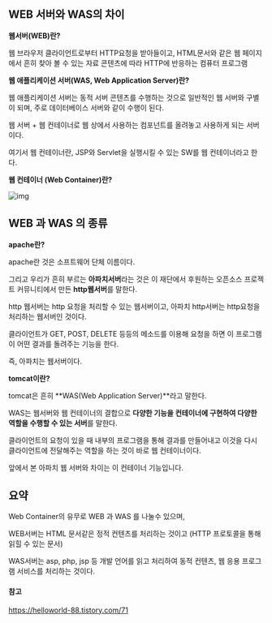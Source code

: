 ## WEB 서버와 WAS의 차이

**웹서버(WEB)란?**

웹 브라우저 클라이언트로부터 HTTP요청을 받아들이고, HTML문서와 같은 웹 페이지에서 흔히 찾아 볼 수 있는 자료 콘텐츠에 따라 HTTP에 반응하는 컴퓨터 프로그램



**웹 애플리케이션 서버(WAS, Web Application Server)란?**

웹 애플리케이션 서버는 동적 서버 콘텐츠를 수행하는 것으로 일반적인 웹 서버와 구별이 되며, 주로 데이터베이스 서버와 같이 수행이 된다.

웹 서버 + 웹 컨테이너로 웹 상에서 사용하는 컴포넌트를 올려놓고 사용하게 되는 서버이다.

여기서 웹 컨테이너란, JSP와 Servlet을 실행시킬 수 있는 SW를 웹 컨테이너라고 한다.



**웹 컨테이너 (Web Container)란?**

![img](https://t1.daumcdn.net/cfile/tistory/999FA3335B7E4A5924)



##  WEB 과 WAS 의 종류 

**apache란?**

apache란 것은 소프트웨어 단체 이름이다. 

그리고 우리가 흔히 부르는 **아파치서버**라는 것은 이 재단에서 후원하는 오픈소스 프로젝트 커뮤니티에서 만든 **http웹서버**를 말한다. 

http 웹서버는 http 요청을 처리할 수 있는 웹서버이고, 아파치 http서버는 http요청을 처리하는 웹서버인 것이다. 

클라이언트가 GET, POST, DELETE 등등의 메소드를 이용해 요청을 하면 이 프로그램이 어떤 결과를 돌려주는 기능을 한다.

즉, 아파치는 웹서버이다.



**tomcat이란?**

tomcat은 흔히 **WAS(Web Application Server)**라고 말한다.

WAS는 웹서버와 웹 컨테이너의 결합으로 **다양한 기능을 컨테이너에 구현하여 다양한 역할을 수행할 수 있는 서버**를 말한다.

클라이언트의 요청이 있을 때 내부의 프로그램을 통해 결과를 만들어내고 이것을 다시 클라이언트에 전달해주는 역할을 하는 것이 바로 웹 컨테이너이다.

앞에서 본 아파치 웹 서버와 차이는 이 컨테이너 기능입니다.





## 요약

Web Container의 유무로 WEB 과 WAS 를 나눌수 있으며, 

WEB서버는 HTML 문서같은 정적 컨텐츠를 처리하는 것이고 (HTTP 프로토콜을 통해 읽힐 수 있는 문서)

WAS서버는 asp, php, jsp 등 개발 언어를 읽고 처리하여 동적 컨텐츠, 웹 응용 프로그램 서비스를 처리하는 것이다. 



#### 참고

https://helloworld-88.tistory.com/71